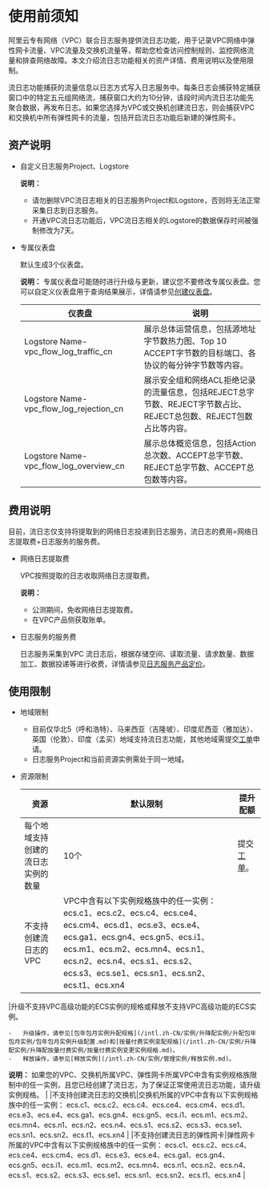 # 使用前须知

阿里云专有网络（VPC）联合日志服务提供流日志功能，用于记录VPC网络中弹性网卡流量、VPC流量及交换机流量等，帮助您检查访问控制规则、监控网络流量和排查网络故障。本文介绍流日志功能相关的资产详情、费用说明以及使用限制。

流日志功能捕获的流量信息以日志方式写入日志服务中。每条日志会捕获特定捕获窗口中的特定五元组网络流，捕获窗口大约为10分钟，该段时间内流日志功能先聚合数据，再发布日志。如果您选择为VPC或交换机创建流日志，则会捕获VPC和交换机中所有弹性网卡的流量，包括开启流日志功能后新建的弹性网卡。

## 资产说明

-   自定义日志服务Project、Logstore

    **说明：**

    -   请勿删除VPC流日志相关的日志服务Project和Logstore，否则将无法正常采集日志到日志服务。
    -   开通VPC流日志功能后，VPC流日志相关的Logstore的数据保存时间被强制修改为7天。
-   专属仪表盘

    默认生成3个仪表盘。

    **说明：** 专属仪表盘可能随时进行升级与更新，建议您不要修改专属仪表盘。您可以自定义仪表盘用于查询结果展示，详情请参见[创建仪表盘](/intl.zh-CN/可视化与告警/仪表盘/创建仪表盘.md)。

    |仪表盘|说明|
    |---|--|
    |Logstore Name-vpc\_flow\_log\_traffic\_cn|展示总体运营信息，包括源地址字节数热力图、Top 10 ACCEPT字节数的目标端口、各协议的每分钟字节数等内容。|
    |Logstore Name-vpc\_flow\_log\_rejection\_cn|展示安全组和网络ACL拒绝记录的流量信息，包括REJECT总字节数、REJECT字节数占比、REJECT总包数、REJECT包数占比等内容。|
    |Logstore Name-vpc\_flow\_log\_overview\_cn|展示总体概览信息，包括Action总次数、ACCEPT总字节数、REJECT总字节数、ACCEPT总包数等内容。|


## 费用说明

目前，流日志仅支持将提取到的网络日志投递到日志服务，流日志的费用=网络日志提取费+日志服务的服务费。

-   网络日志提取费

    VPC按照提取的日志收取网络日志提取费。

    **说明：**

    -   公测期间，免收网络日志提取费。
    -   在VPC产品侧获取账单。
-   日志服务的服务费

    日志服务采集到VPC 流日志后，根据存储空间、读取流量、请求数量、数据加工、数据投递等进行收费，详情请参见[日志服务产品定价](https://www.alibabacloud.com/product/log-service/pricing?spm=a3c0i.139163.9288850920.1.7690637avzyiqo)。


## 使用限制

-   地域限制
    -   目前仅华北5（呼和浩特）、马来西亚（吉隆坡）、印度尼西亚（雅加达）、英国（伦敦）、印度（孟买）地域支持流日志功能，其他地域需提交[工单](https://workorder-intl.console.aliyun.com/#/ticket/createIndex)申请。
    -   日志服务Project和当前资源实例需处于同一地域。
-   资源限制

    |资源|默认限制|提升配额|
    |--|----|----|
    |每个地域支持创建的流日志实例的数量|10个|提交[工单](https://workorder-intl.console.aliyun.com/#/ticket/createIndex)。|
    |不支持创建流日志的VPC|VPC中含有以下实例规格族中的任一实例： ecs.c1、ecs.c2、ecs.c4、ecs.ce4、ecs.cm4、ecs.d1、ecs.e3、ecs.e4、ecs.ga1、ecs.gn4、ecs.gn5、ecs.i1、ecs.m1、ecs.m2、ecs.mn4、ecs.n1、ecs.n2、ecs.n4、ecs.s1、ecs.s2、ecs.s3、ecs.se1、ecs.sn1、ecs.sn2、ecs.t1、ecs.xn4

|升级不支持VPC高级功能的ECS实例的规格或释放不支持VPC高级功能的ECS实例。

    -   升级操作，请参见[包年包月实例升配规格](/intl.zh-CN/实例/升降配实例/升配包年包月实例/包年包月实例升级配置.md)和[按量付费实例变配规格](/intl.zh-CN/实例/升降配实例/升降配按量付费实例/按量付费实例变更实例规格.md)。
    -   释放操作，请参见[释放实例](/intl.zh-CN/实例/管理实例/释放实例.md)。
**说明：** 如果您的VPC、交换机所属VPC、弹性网卡所属VPC中含有实例规格族限制中的任一实例，且您已经创建了流日志，为了保证正常使用流日志功能，请升级实例规格。 |
    |不支持创建流日志的交换机|交换机所属的VPC中含有以下实例规格族中的任一实例： ecs.c1、ecs.c2、ecs.c4、ecs.ce4、ecs.cm4、ecs.d1、ecs.e3、ecs.e4、ecs.ga1、ecs.gn4、ecs.gn5、ecs.i1、ecs.m1、ecs.m2、ecs.mn4、ecs.n1、ecs.n2、ecs.n4、ecs.s1、ecs.s2、ecs.s3、ecs.se1、ecs.sn1、ecs.sn2、ecs.t1、ecs.xn4 |
    |不支持创建流日志的弹性网卡|弹性网卡所属的VPC中含有以下实例规格族中的任一实例： ecs.c1、ecs.c2、ecs.c4、ecs.ce4、ecs.cm4、ecs.d1、ecs.e3、ecs.e4、ecs.ga1、ecs.gn4、ecs.gn5、ecs.i1、ecs.m1、ecs.m2、ecs.mn4、ecs.n1、ecs.n2、ecs.n4、ecs.s1、ecs.s2、ecs.s3、ecs.se1、ecs.sn1、ecs.sn2、ecs.t1、ecs.xn4 |


